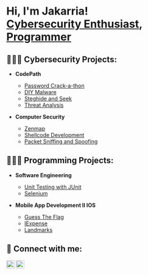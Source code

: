 <h1>Hi, I'm Jakarria! <br/> <a href="https://www.linkedin.com/in/jakarria-wilcox">Cybersecurity Enthusiast</a>, <a href="https://www.linkedin.com/in/jakarria-wilcox">Programmer</a></h1>

<h2> 👩🏾‍💻 Cybersecurity Projects:</h2>

- <b>CodePath</b>
  - [Password Crack-a-thon](https://docs.google.com/document/d/13w35WJgLxtl9jfvrdlj_-yvGYlBRlslouxtqCOc80YI/edit?usp=sharing)
  - [DIY Malware](https://docs.google.com/document/d/1j_5fDWFwAPINAFh2-8T6_9CpztUvUeF2ackXZbZLEd4/edit?usp=sharing)
  - [Steghide and Seek](https://docs.google.com/document/d/1GvWicZm2ne4IeevihtJzr0lgWQNPOrAOO0f54LYtS3s/edit?usp=sharing)
  - [Threat Analysis](https://docs.google.com/document/d/1pJbmp5YL7tz2-z_5DFRqX7j_TBxE-nOUx2t_tAimUxM/edit?usp=sharing)
    
- <b>Computer Security</b>
  - [Zenmap](https://drive.google.com/drive/folders/1YBB4Z4N5Qs26urcu7XNMlFM4RuUEBNfy?usp=sharing)
  - [Shellcode Development](https://drive.google.com/drive/folders/1LJiGHJxMSbvn_1SD7IupeHRxSr3NGuTr?usp=sharing)
  - [Packet Sniffing and Spoofing](https://drive.google.com/drive/folders/18NCE0ClZn5Yk4lcBh-1Aegh-54pg1nzC?usp=share_link)

<h2> 👩🏾‍💻 Programming  Projects:</h2>

- <b>Software Engineering</b>
  - [Unit Testing with JUnit](https://drive.google.com/drive/folders/1JLpy4IQL_AzcCPfNyP4CAtXutCd-Lr7o?usp=sharing)
  - [Selenium](https://drive.google.com/drive/folders/1cISSJrw8f3QpUG8XuGrQC92LA5Q54vIj?usp=sharing)
    
- <b>Mobile App Development II IOS</b>
  - [Guess The Flag](https://drive.google.com/drive/folders/1Ri5TPk5LQ95LHxorYwv265hiAX92hoNC?usp=sharing)
  - [IExpense](https://drive.google.com/drive/folders/14sEHNrB7bqpzAa7KZwXF88LUlAaw1f5V?usp=sharing)
  - [Landmarks](https://drive.google.com/drive/folders/1UuskUEQKXgB68gIETkHJO5UPvwL7F4Ix?usp=sharing)
 

<h2> 🤳 Connect with me:</h2>

[<img align="left" alt="JakarriaWilcox | LinkedIn" width="22px" src="https://cdn.jsdelivr.net/npm/simple-icons@v3/icons/linkedin.svg" />][linkedin]
[<img align="left" alt="KarriaCodes | Twitter" width="22px" src="https://cdn.jsdelivr.net/npm/simple-icons@v3/icons/twitter.svg" />][twitter]

[linkedin]: https://www.linkedin.com/in/jakarria-wilcox
[twitter]: https://twitter.com/karriacodes

<!--
**joshmadakor1/joshmadakor1** is a ✨ _special_ ✨ repository because its `README.md` (this file) appears on your GitHub profile.

Here are some ideas to get you started:

- 🔭 I’m currently working on ...
- 🌱 I’m currently learning ...
- 👯 I’m looking to collaborate on ...
- 🤔 I’m looking for help with ...
- 💬 Ask me about ...
- 📫 How to reach me: ...
- 😄 Pronouns: ...
- ⚡ Fun fact: ...
-->
